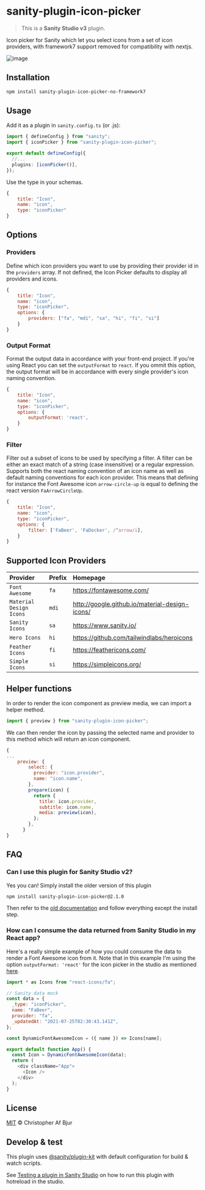# sanity-plugin-icon-picker

> This is a **Sanity Studio v3** plugin.

Icon picker for Sanity which let you select icons from a set of icon providers, with framework7 support removed for compatibility with nextjs.

![image](https://github.com/christopherafbjur/sanity-plugin-icon-picker/blob/main/promo.png?raw=true)

## Installation

```sh
npm install sanity-plugin-icon-picker-no-framework7
```

## Usage

Add it as a plugin in `sanity.config.ts` (or .js):

```ts
import { defineConfig } from "sanity";
import { iconPicker } from "sanity-plugin-icon-picker";

export default defineConfig({
  //...
  plugins: [iconPicker()],
});
```

Use the type in your schemas.

```js
{
    title: "Icon",
    name: "icon",
    type: "iconPicker"
}
```

## Options

### Providers

Define which icon providers you want to use by providing their provider id in the `providers` array. If not defined, the Icon Picker defaults to display all providers and icons.

```js
{
    title: "Icon",
    name: "icon",
    type: "iconPicker",
    options: {
        providers: ["fa", "mdi", "sa", "hi", "fi", "si"]
    }
}
```

### Output Format

Format the output data in accordance with your front-end project. If you're using React you can set the `outputFormat` to `react`. If you ommit this option, the output format will be in accordance with every single provider's icon naming convention.

```js
{
    title: "Icon",
    name: "icon",
    type: "iconPicker",
    options: {
        outputFormat: 'react',
    }
}
```

### Filter

Filter out a subset of icons to be used by specifying a filter. A filter can be either an exact match of a string (case insensitive) or a regular expression. Supports both the react naming convention of an icon name as well as default naming conventions for each icon provider. This means that defining for instance the Font Awesome icon `arrow-circle-up` is equal to defining the react version `FaArrowCircleUp`.

```js
{
    title: "Icon",
    name: "icon",
    type: "iconPicker",
    options: {
        filter: ['FaBeer', 'FaDocker', /^arrow/i],
    }
}
```

## Supported Icon Providers

| Provider                | Prefix | Homepage                                       |
| :---------------------- | :----- | :--------------------------------------------- |
| `Font Awesome`          | `fa`   | https://fontawesome.com/                       |
| `Material Design Icons` | `mdi`  | http://google.github.io/material-design-icons/ |
| `Sanity Icons`          | `sa`   | https://www.sanity.io/                         |
| `Hero Icons`            | `hi`   | https://github.com/tailwindlabs/heroicons      |
| `Feather Icons`         | `fi`   | https://feathericons.com/                      |
| `Simple Icons`          | `si`   | https://simpleicons.org/                       |

## Helper functions

In order to render the icon component as preview media, we can import a helper method.

```js
import { preview } from "sanity-plugin-icon-picker";
```

We can then render the icon by passing the selected name and provider to this method which will return an icon component.

```js
{
...
    preview: {
        select: {
          provider: "icon.provider",
          name: "icon.name",
        },
        prepare(icon) {
          return {
            title: icon.provider,
            subtitle: icon.name,
            media: preview(icon),
          };
        },
      }
}
```

## FAQ

### Can I use this plugin for Sanity Studio v2?

Yes you can! Simply install the older version of this plugin

```sh
npm install sanity-plugin-icon-picker@2.1.0
```

Then refer to the [old documentation](https://github.com/christopherafbjur/sanity-plugin-icon-picker/blob/72ba11830b73b729b6b3c1c254bde3c686032972/README.md) and follow everything except the install step.

### How can I consume the data returned from Sanity Studio in my React app?

Here's a really simple example of how you could consume the data to render a Font Awesome icon from it. Note that in this example I'm using the option `outputFormat: 'react'` for the icon picker in the studio as mentioned [here](https://github.com/christopherafbjur/sanity-plugin-icon-picker#output-format).

```js
import * as Icons from "react-icons/fa";

// Sanity data mock
const data = {
  _type: "iconPicker",
  name: "FaBeer",
  provider: "fa",
  _updatedAt: "2021-07-25T02:30:43.141Z",
};

const DynamicFontAwesomeIcon = ({ name }) => Icons[name];

export default function App() {
  const Icon = DynamicFontAwesomeIcon(data);
  return (
    <div className="App">
      <Icon />
    </div>
  );
}
```

## License

[MIT](LICENSE) © Christopher Af Bjur

## Develop & test

This plugin uses [@sanity/plugin-kit](https://github.com/sanity-io/plugin-kit)
with default configuration for build & watch scripts.

See [Testing a plugin in Sanity Studio](https://github.com/sanity-io/plugin-kit#testing-a-plugin-in-sanity-studio)
on how to run this plugin with hotreload in the studio.
